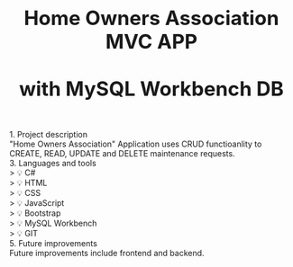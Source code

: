 
<h1 align="center" style="display: block; font-size: 2.5em; font-weight: bold; margin-block-start: 1em; margin-block-end: 1em;">
  <br><br><strong>Home Owners Association MVC APP</strong>
  <br><br><strong>with MySQL Workbench DB</strong>
</h1>
</br>
1. Project description</br>
"Home Owners Association" Application uses CRUD functioanlity to CREATE, READ, UPDATE and DELETE maintenance requests.</br>
3. Languages and tools </br>
> 💡 C#</br>
> 💡 HTML</br>
> 💡 CSS</br>
> 💡 JavaScript</br>
> 💡 Bootstrap</br>
> 💡 MySQL Workbench</br>
> 💡 GIT</br>
5. Future improvements</br>
Future improvements include frontend and backend.


